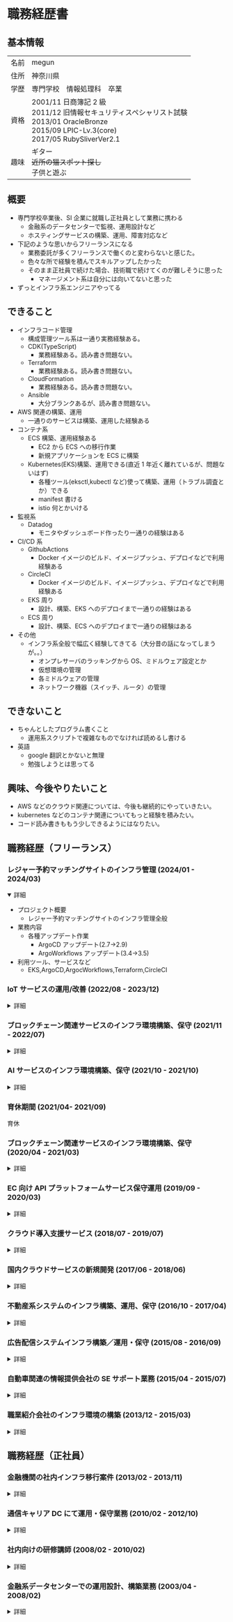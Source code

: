# 職務経歴書

## 基本情報

|      |                                                                                                                                                      |
| ---- | ---------------------------------------------------------------------------------------------------------------------------------------------------- |
| 名前 | megun                                                                                                                                                |
| 住所 | 神奈川県                                                                                                                                             |
| 学歴 | 専門学校　情報処理科　卒業                                                                                                                           |
| 資格 | 2001/11 日商簿記 2 級<br>2011/12 旧情報セキュリティスペシャリスト試験<br>2013/01 OracleBronze<br>2015/09 LPIC-Lv.3(core)<br>2017/05 RubySliverVer2.1 |
| 趣味 | ギター<br>~~近所の猫スポット探し~~<br>子供と遊ぶ                                                                                                     |

## 概要

- 専門学校卒業後、SI 企業に就職し正社員として業務に携わる
  - 金融系のデータセンターで監視、運用設計など
  - ホスティングサービスの構築、運用、障害対応など
- 下記のような思いからフリーランスになる
  - 業務委託が多くフリーランスで働くのと変わらないと感じた。
  - 色々な所で経験を積んでスキルアップしたかった
  - そのまま正社員で続けた場合、技術職で続けてくのが難しそうに思った
    - マネージメント系は自分には向いてないと思った
- ずっとインフラ系エンジニアやってる

## できること

- インフラコード管理
  - 構成管理ツール系は一通り実務経験ある。
  - CDK(TypeScript)
    - 業務経験ある。読み書き問題ない。
  - Terraform
    - 業務経験ある。読み書き問題ない。
  - CloudFormation
    - 業務経験ある。読み書き問題ない。
  - Ansible
    - 大分ブランクあるが、読み書き問題ない。
- AWS 関連の構築、運用
  - 一通りのサービスは構築、運用した経験ある
- コンテナ系
  - ECS 構築、運用経験ある
    - EC2 から ECS への移行作業
    - 新規アプリケーションを ECS に構築
  - Kubernetes(EKS)構築、運用できる(直近 1 年近く離れているが、問題ないはず)
    - 各種ツール(eksctl,kubectl など)使って構築、運用（トラブル調査とか）できる
    - manifest 書ける
    - istio 何とかいける
- 監視系
  - Datadog
    - モニタやダッシュボード作ったり一通りの経験はある
- CI/CD 系
  - GithubActions
    - Docker イメージのビルド、イメージプッシュ、デプロイなどで利用経験ある
  - CircleCI
    - Docker イメージのビルド、イメージプッシュ、デプロイなどで利用経験ある
  - EKS 周り
    - 設計、構築、EKS へのデプロイまで一通りの経験はある
  - ECS 周り
    - 設計、構築、ECS へのデプロイまで一通りの経験はある
- その他
  - インフラ系全般で幅広く経験してきてる（大分昔の話になってしまうが。。）
    - オンプレサーバのラッキングから OS、ミドルウェア設定とか
    - 仮想環境の管理
    - 各ミドルウェアの管理
    - ネットワーク機器（スイッチ、ルータ）の管理

## できないこと

- ちゃんとしたプログラム書くこと
  - 運用系スクリプトで複雑なものでなければ読めるし書ける
- 英語
  - google 翻訳とかないと無理
  - 勉強しようとは思ってる

## 興味、今後やりたいこと

- AWS などのクラウド関連については、今後も継続的にやっていきたい。
- kubernetes などのコンテナ関連についてもっと経験を積みたい。
- コード読み書きももう少しできるようにはなりたい。

<div style="page-break-before:always"></div>

## 職務経歴（フリーランス）

### レジャー予約マッチングサイトのインフラ管理 (2024/01 - 2024/03)

<details open>
<summary>詳細</summary>

<div>

- プロジェクト概要
  - レジャー予約マッチングサイトのインフラ管理全般
- 業務内容
  - 各種アップデート作業
    - ArgoCD アップデート(2.7->2.9)
    - ArgoWorkflows アップデート(3.4->3.5)
- 利用ツール、サービスなど
  - EKS,ArgoCD,ArgocWorkflows,Terraform,CircleCI

</div>
</details>

### IoT サービスの運用/改善 (2022/08 - 2023/12)

<details close>
<summary>詳細</summary>

<div>

- プロジェクト概要
  - IoT サービスのインフラ周りの構築保守全般を担当
  - インフラ専任は一人
  - コアアプリケーションは EC2 で稼働、Lambda などサーバーレスもある
- 業務内容
  - 各種アップデート作業
    - Lambda で使用してる Node.js/各ライブラリ類のバージョンアップ(100 以上ある)
    - CDKv1 から v2 への移行
    - RDS や Elasticache などアップデート
  - AWS セキュリティ周り
    - SecurityHub,GuardDuty 導入、設定
      - Slack 通知設定
      - セキュリティアカウントへ集約
      - Critical,High のもの対応
  - 脱 Jenkins
    - デプロイを GitHubActions へ移行(ジョブ数が 100 以上ある)
    - デプロイ方式が統一されてない(CDK,CFn,AWSSAM,Shell スクリプト...)ので、中身調査しながら移行
  - AWS コスト削減
    - SavingPlan、リザーブドインスタンス
    - 不要リソース整理
    - S3,DynamoDB の VPC エンドポイント設定(NatGateway コスト削減)
  - コアアプリケーションのコンテナ化
    - 構成検討、設計
    - 既存アプリケーションの調査
    - ECS へ移行
- 利用ツール、サービスなど
  - aws-cli,cdk
  - ECS,EC2,RDS(AuroraMySQL),Elasticache(Redis),Lambda,CloudFront,S3,SystemManager,KMS,Kinesis,OpenSearch,StepFunction,CloudFormation,CloudWatch,APIGateway,CodeBuild,CodeDeploy
  - GithubActions,Jenkins
  - Bash,Node.js,Java

</div>
</details>

### ブロックチェーン関連サービスのインフラ環境構築、保守 (2021/11 - 2022/07)

<details close>
<summary>詳細</summary>

<div>

- プロジェクト概要
  - 決済プラットフォームサービスのインフラ構築保守全般を担当
  - インフラ専任は一人
  - EKS 上で各種マイクロサービス起動、Istio でサービスメッシュ構成
  - 環境数は 4 面（開発用、本番用、検証用、顧客検証用など）
- 業務内容
  - 各種アップデート作業
    - Terraform0.12 から 1.2 系へのアップデート
    - Istio1.7 から 1.13 へのアップデート
    - EKS1.18 から 1.21 へのアップデート
    - ArgoCD1.6 から 2.3 へのアップデート
    - KubernetesExternalSecrets から ExternalSecretsOperator への移行
  - deploy の仕組み改善
    - shell スクリプト使いこんんでたのをシンプルな仕組みに変更
    - secret 管理方法改善
      - ParmaterStore
      - GitHubActions の OIDC
  - datadog 監視内容見直し
    - 監視項目追加(OOM イベントなど)
    - 通知周りの見直し
      - priority によって通知先変更
  - manifest のリファクタリング
    - kube-score の指摘内容の修正
    - helm と kustomize 併用
- 利用ツール、サービスなど
  - Terraform,eksctl,aws-cli
  - EKS,EC2,RDS(AuroraPostgreSQL),Elasticache(Redis),Lambda,CloudFront,S3,SystemManager,KMS,Kinesis
  - kubectl,kustomize,kubeconform,kube-score,external-dns,kubernetes-external-secrets,external-secrets-operator,metrics-server,istio
  - ArgoCD,GithubActions
  - Datadog,DatadgoLogs
  - Bash,Go
  - Metabase
  - Stunnel

</div>
</details>

### AI サービスのインフラ環境構築、保守 (2021/10 - 2021/10)

<details close>
<summary>詳細</summary>

<div>

- プロジェクト概要
  - AI×SaaS プロダクトのインフラ業務
  - インフラチームは 9 人
  - EKS 上でサービス稼働
- 業務内容
  - 新規環境構築
    - 脆弱性診断用の環境構築
  - 物理マシンへの既存アプリケーション移行のフォロー
    - メイン作業は別の人(アプリケーションチームの人)
    - インフラ関連(k8s/istio とか)をフォローする感じ
- 利用ツール、サービスなど
  - Terraform,eksctl,aws-cli
  - EKS,EC2,RDS(AuroraAurora),S3,SQS
  - kubectl,kustomize,helm,istio
  - ArgoCD,ArgoWorkflow,ArgoEvent

</div>
</details>

### 育休期間 (2021/04- 2021/09)

育休

### ブロックチェーン関連サービスのインフラ環境構築、保守 (2020/04 - 2021/03)

<details close>
<summary>詳細</summary>

<div>

- プロジェクト概要
  - 決済プラットフォームサービスのインフラ構築保守全般を担当
  - インフラ専任は一人
  - EKS 上で各種マイクロサービス起動、Istio でサービスメッシュ構成
  - 環境数は 4 ～ 7 面（時期によって増減する）くらい。
- 業務内容
  - AWS 上に構築されたインフラ環境の構築、保守全般
    - 不要リソースの調査、削除の提案
  - Kubernetes(EKS)環境の構築、保守全般
    - 各種ツールの利用提案(ClusterAutoscaler,metrics-server,kube-state-metrics など)
    - Secret 管理方法の改善提案（ExternalSecrets+ParameterStore）
  - CI/CD の改善活動
    - Spinnaker から ArgoCD への移行提案、構成設計、実装
    - manifest の validation を GithubActions/CircleCI で実装(kubeval,kube-score)
  - 監視環境の構築、改善活動
    - 監視項目検討、実装、修正
    - Dashbord の整備
  - 技術検証
    - Spinnaker のバージョンアップ検証
    - ArgoCD の機能検証、構成検討
    - EKS バージョンアップ方法の検証
    - istio1.4 から 1.7 系へのバージョンアップ方法の検証
    - AppMesh の機能検証
    - EFS の機能検証
    - データ分析用途として Metabase 提案、実装
  - 運用スクリプト作成、保守
    - Bash スクリプト
    - datadog へメトリクス通知する Go スクリプト作成
- 利用ツール、サービスなど
  - Terraform,eksctl,aws-cli
  - EKS,EC2,RDS(AuroraPostgreSQL),Elasticache(Redis),Lambda,SES,CloudFront,S3,SystemManager,KMS,EFS
  - kubectl,kustomize,kubeval,kube-score,external-dns,kubernetes-external-secrets,metrics-server,istio
  - Spinnaker,ArgoCD,GithubActions,CircleCI
  - Datadog,DatadgoLogs
  - Bash,Go
  - Metabase
  </div>
  </details>

### EC 向け API プラットフォームサービス保守運用 (2019/09 - 2020/03)

<details close>
<summary>詳細</summary>

<div>

- プロジェクト概要
  - EC サイトのバックエンドとして各種 API を提供するサービス
  - インフラチームとしては 6 人ほど
  - 各顧客ごとに AWS アカウントあり、ECS 上にマイクロサービス展開
  - 規模は顧客数\*環境(prod/dev など)で 20 ぐらいの AWS アカウント面倒見る
- 業務内容
  - 各顧客ごとの AWS 環境の構築、保守全般
    - Bash スクリプト、CloudFormation などで AWS リソース作成
    - アプリケーションのデプロイ
  - 運用スクリプト作成、保守
    - bash スクリプト、Python スクリプト
- 利用ツール、サービスなど
  - CloudFormation,Terraform,aws-cli,Ansible
  - ECS,Fargate,EC2,RDS(AuroraMySQL),Elasticache(Redis),DynamoDB,Lambda,SES,S3,SystemManager,Kinesis,SQS
  - Atlantis
  - Datadog,Sentry,CloudWatchLogs,td-agent,Elasticsearch
  - Bash,Python
  </div>
  </details>

### クラウド導入支援サービス (2018/07 - 2019/07)

<details>
<summary>詳細</summary>

<div>

- プロジェクト概要
  - APN プレミアコンサルティングパートナーでの AWS 環境の構築・運用業務
  - 所属したチームは 4 名ほどの規模
  - 主にゲーム系システムで環境数(prod/dev など)は顧客よるが 3 ～ 5 くらいはある。
  - 3 ～ 4 つくらいの案件をメインで担当
- 業務内容
  - 各顧客ごとの AWS 環境の構築、保守全般
    - terraform,ansible,chef などの各種構成管理ツールでの基盤構築
    - 顧客からの問い合わせ対応
    - AmazonLinux2 への入れ替え対応
    - ECS 用 EC2 インスタンスのディスク枯渇対応(原因特定、ディスクサイズ変更)
  - 技術検証
    - Linux アカウント管理として stns の検証、導入
    - ECS で Redash/Metabase の検証、導入
    - EKS の検証、Spinnaker の検証
- 利用ツール、サービスなど
  - Terraform,Packer,aws-cli,Ansible,Chef(Knife-zero)
  - ECS,Fargate,EC2,RDS(AuroraMySQL,PostgreSQL),Elasticache(Memcache,Redis),Lambda,SES,S3,SystemManager
  - CodeDeploy,CodeBuild,Rundeck,Jenkins
  - Datadog,Mackerel,td-agent,Elasticsearch
  - Bash,Python,Ruby
  - nginx,apache,ldap
  </div>
  </details>

### 国内クラウドサービスの新規開発 (2017/06 - 2018/06)

<details close>
<summary>詳細</summary>

<div>

- プロジェクト概要
  - 新規クラウドサービスの開発
  - 所属したチームは 6 ～ 8 名でインフラ専任は一人
  - CloudStack で基盤構築されてるがそこは別チーム担当で OS レイヤー以上を担当
- 業務内容
  - インフラ環境構築
    - OS、ミドルウェア、監視周りの設定
    - ログ収集機能がなかったので EFK 提案、構成設計、実装
  - デプロイ環境構築
    - Capistrano でアプリケーションデプロイ基盤を構築
  - 軽微なアプリケーション修正、アプリケーション機能開発
    - CloudStack で VM 作成、Userdata でルーティング追加する
    - Sensu 監視設定
- 利用ツール、サービスなど
  - Ansible
  - CloudStack
  - Capistrano
  - Zabbix,Sensu,td-agent,Elasticsearch,Kibana
  - Bash,Ruby
  - nginx,RabbitMQ,Redis,PerconaXtraDB,MySQL,DRBD,HAProxy
  </div>
  </details>

### 不動産系システムのインフラ構築、運用、保守 (2016/10 - 2017/04)

<details close>
<summary>詳細</summary>

<div>

- プロジェクト概要
  - ホスティングサービスで稼働してる既存システムを AWS へ移行する
  - インフラ担当は二名
- 業務内容
  - AWS クラウドへのインフラ環境構築、運用、保守
    - AWS 各リソースの設計、構築
    - OS、ミドルウェア、監視周りの設定
  - 既存システムの調査
- 利用ツール、サービスなど
  - EC2,CloudFront,RDS,S3,Elasticache
  - Mackerel
  - Bash,PHP
  - Apache,Wordpress
  </div>
  </details>

### 広告配信システムインフラ構築／運用・保守 (2015/08 - 2016/09)

<details close>
<summary>詳細</summary>

<div>

- プロジェクト概要
  - オンプレ、クラウドで稼働してるサービスのインフラ構築／運用・保守
  - インフラ担当は二名
- 業務内容
  - OS/ミドルウェア構築
    - Kickstart で OS インストール(4-50 台くらい)
    - Ansible で各種ミドルウェア設定
    - Redis/MongoDB のローリングアップデート実施
  - 障害対応／調査
    - MySQL 容量枯渇対応（パーティショニング設定、過去データバックアップ、定期的な不要データの削除自動化など実施）
  - アプリケーションデプロイ
    - Ansible でアプリケーションデプロイ
- 利用ツール、サービスなど
  - Ansible
  - CentOS6-7,Gentoo
  - MariaDB,MongoDB
  - Zabbix
  - Nginx,Redis,Yrmcds,Hadoop,keepalived
  </div>
  </details>

### 自動車関連の情報提供会社の SE サポート業務 (2015/04 - 2015/07)

<details close>
<summary>詳細</summary>
<div>

- プロジェクト概要
  - XenServer に構築された各種システムの保守
- 業務内容
  - FW/LB/DNS 設定変更
    - 顧客帯合わせに従い各種 NW 機器の設定変更
  - 障害調査／対応
    - アラートを受けて障害対応（できることはサービス再起動とかそのくらいだった）
- 利用ツール、サービスなど
  - XenServer
  - CentOS5-6
  - PostgreSQL,MySQL
  - Apache,Keepalived,BIND
  - Juniper(FW),BIG-IP(LB)
  </div>
  </details>

### 職業紹介会社のインフラ環境の構築 (2013/12 - 2015/03)

<details close>
<summary>詳細</summary>

<div>

- プロジェクト概要
  - 各プロジェクトのインフラ構築
  - オンプレ、VMware
- 業務内容
  - 仮想サーバの設計構築
  - NW 設備の設定変更
  - 保守担当者への引継ぎ
- 利用ツール、サービスなど
  - VMware Vsphere
  - CentOS6,WindowsServer2008,WindowsServer2012
  - PostgreSQL
  - Zabbix
  - DRBD,Heartbeat,Pacemaker
  - Apache,Tomcat
  - Cisco2960,CiscoASA,BIG-IP
  </div>
  </details>

## 職務経歴（正社員）

### 金融機関の社内インフラ移行案件 (2013/02 - 2013/11)

<details close>
<summary>詳細</summary>

<div>

- プロジェクト概要
  - 社内システム（メール、Web 閲覧など）の刷新
  - 実際に手を動かすのは別会社が担当、設計レビューなどを担当
- 業務内容
  - 設計レビュー
  - ユーザマニュアル作成
  - テスト項目策定
  - ベンダーへの指示管理業務
- 利用ツール、サービスなど
  - VMware Vsphere
  - RHEL6
  - Apache,Squid,BIND,Sendmail
  - I-Filter
  - InterScanWebSecurityVirtualAppliance,InterScanMessagingSecurityVirtualAppliance
  - SymantecMessagingGatewayVirtualEdition
  - CheckPoint(FW),Cisco(SW),A10(LB),
  </div>
  </details>

### 通信キャリア DC にて運用・保守業務 (2010/02 - 2012/10)

<details close>
<summary>詳細</summary>

<div>

- プロジェクト概要
  - ホスティングサービスの運用・保守業務
- 業務内容
  - ホスティングサーバの構築
  - エンドユーザからの問い合わせ対応
  - 障害対応、パッチ適用などの保守メンテ作業
- 利用ツール、サービスなど
  - VMware Vsphere
  - RHEL5,6
  - MySQL,PostgreSQL
  - Apache,Squid,BIND,Sendmail,Webmin
  - I-Filter
  - InterScanWebSecurity,InterScanMessagingSecurity,InterScanWebManager
  - BackuExec
  - McAfee ePolicy Orchestrator,VirusScanEnterprise
  - NetScreen(FW),FortiGate(FW),Cisco(SW),Array(LB),ServerIron(LB)
  </div>
  </details>

### 社内向けの研修講師 (2008/02 - 2010/02)

<details close>
<summary>詳細</summary>

<div>

- プロジェクト概要
  - 社内向けの研修講師
- 業務内容
  - インフラ技術者育成の研修講師
  - 研修内容策定、研修用機器選定
  - 案件のヘルプ
- 利用ツール、サービスなど
  - HP-UX11,WindowsServer2003
  - Oracle11g
  - JP1 製品
  - DataProtector,Arcserve
  - ServiceGuard,MSCS(MicrosoftClusterService)
  - ShellScript,VBScript
  </div>
  </details>

### 金融系データセンターでの運用設計、構築業務 (2003/04 - 2008/02)

<details close>
<summary>詳細</summary>

<div>

- プロジェクト概要
  - 金融系データセンターでの運用設計、構築業務
- 業務内容
  - JP1 製品を使用したジョブ、監視設計/構築
  - 運用部への引継ぎ
  - スケジュール管理、顧客対応、チーム内への技術支援
- 利用ツール、サービスなど
  - Windows2000Server,WindowsServer2003,HP-UX,AIX,RHEL
  - JP1 製品,Tivoli 製品
  - Arcserve,BackuExec
  - ShellScript,VBScript,ExcelVBA,Perl
  </div>
  </details>
